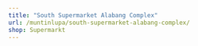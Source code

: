```yaml
---
title: "South Supermarket Alabang Complex"
url: /muntinlupa/south-supermarket-alabang-complex/
shop: Supermarkt
---
```

